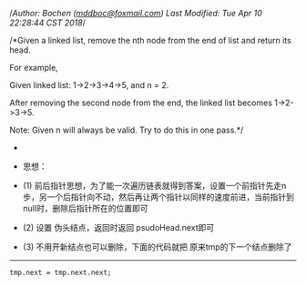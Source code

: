 /*Author: Bochen (mddboc@foxmail.com)
Last Modified: Tue Apr 10 22:28:44 CST 2018*/

/*Given a linked list, remove the nth node from the end of list and return its head.

For example,

Given linked list: 1->2->3->4->5, and n = 2.

After removing the second node from the end, the linked list becomes 1->2->3->5.

Note:
 Given n will always be valid.
 Try to do this in one pass.*/


 
* 
* 思想：

* (1) 前后指针思想，为了能一次遍历链表就得到答案，设置一个前指针先走n步，另一个后指针向不动，然后再让两个指针以同样的速度前进，当前指针到null时，删除后指针所在的位置即可

* (2) 设置 伪头结点，返回时返回 psudoHead.next即可

* (3) 不用开新结点也可以删除，下面的代码就把 原来tmp的下一个结点删除了

----
    
    tmp.next = tmp.next.next;        
